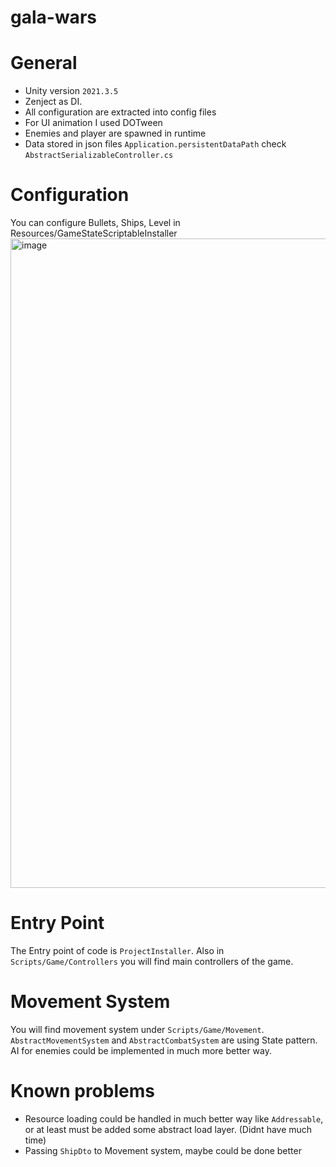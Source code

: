# gala-wars

# General
- Unity version `2021.3.5`
- Zenject as DI.
- All configuration are extracted into config files
- For UI animation I used DOTween
- Enemies and player are spawned in runtime
- Data stored in json files `Application.persistentDataPath` check `AbstractSerializableController.cs`


# Configuration
You can configure Bullets, Ships, Level in Resources/GameStateScriptableInstaller
<img width="1039" alt="image" src="https://user-images.githubusercontent.com/6231331/178290397-289a7527-463a-4c52-a86a-154b4c5c766a.png">

# Entry Point
The Entry point of code is `ProjectInstaller`. Also in `Scripts/Game/Controllers` you will find main controllers of the game.

# Movement System 
You will find movement system under `Scripts/Game/Movement`. `AbstractMovementSystem` and `AbstractCombatSystem` are using State pattern. AI for enemies could be implemented in much more better way.


# Known problems
- Resource loading could be handled in much better way like `Addressable`, or at least must be added some abstract load layer. (Didnt have much time)
- Passing `ShipDto` to Movement system, maybe could be done better



